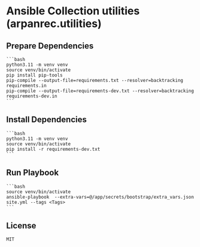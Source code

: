 # Ansible Collection utilities (arpanrec.utilities)

## Prepare Dependencies

    ```bash
    python3.11 -m venv venv
    source venv/bin/activate
    pip install pip-tools
    pip-compile --output-file=requirements.txt --resolver=backtracking requirements.in
    pip-compile --output-file=requirements-dev.txt --resolver=backtracking requirements-dev.in
    ```

## Install Dependencies

    ```bash
    python3.11 -m venv venv
    source venv/bin/activate
    pip install -r requirements-dev.txt
    ```

## Run Playbook

    ```bash
    source venv/bin/activate
    ansible-playbook  --extra-vars=@/app/secrets/bootstrap/extra_vars.json site.yml --tags <Tags>
    ```

## License

`MIT`
